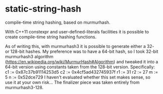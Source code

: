 static-string-hash
==================

compile-time string hashing, based on murmurhash.

With C++11 constexpr and user-defined-literals facilities it is possible
to create compile-time string hashing functions.

As of writing this, with murmurhash3 it is possible to generate either
a 32- or 128-bit hashes. My preference was to have a 64-bit hash, so
I took 32-bit murmurhash3 algorithm (https://en.wikipedia.org/wiki/MurmurHash#Algorithm)
and tweaked it into a 64-bit version using constants taken from the 128-bit version.
Specifically:
  c1 := 0x87c37b91114253d5
  c2 := 0x4cf5ad432745937f
  r1 := 31
  r2 := 27
  m := 5
  n := 0x52dce729
I haven't evaluated whether this set makes sense, so use it at your own risk...
The finalizer piece was taken entirely from murmurhash3-128.

